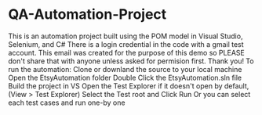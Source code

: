 # QA-Automation-Project
This is an automation project built using the POM model in Visual Studio, Selenium, and C#
There is a login credential in the code with a gmail test account. This email was created for the purpose of this demo so PLEASE don't share that with anyone unless asked
for permision first. Thank you!
To run the automation:
Clone or downland the source to your local machine
Open the EtsyAutomation folder
Double Click the EtsyAutomation.sln file
Build the project in VS
Open the Test Explorer if it doesn't open by default, (View > Test Explorer)
Select the Test root and Click Run
Or you can select each test cases and run one-by one

